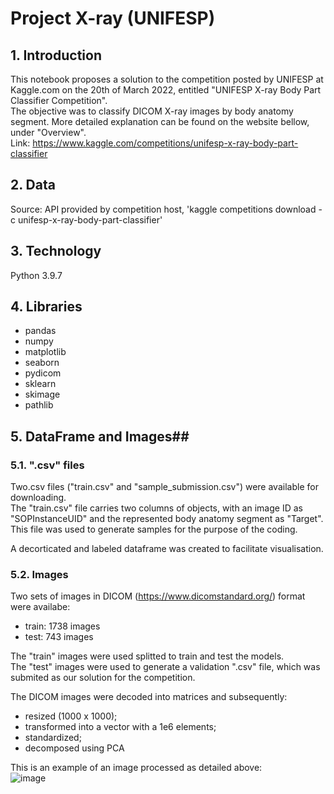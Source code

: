 # Project X-ray (UNIFESP)

## 1. Introduction ##

This notebook proposes a solution to the competition posted by UNIFESP at Kaggle.com on the 20th of March 2022, entitled "UNIFESP X-ray Body Part Classifier Competition".<br/>
The objective was to classify DICOM X-ray images by body anatomy segment. More detailed explanation can be found on the website bellow, under "Overview".<br>
Link: https://www.kaggle.com/competitions/unifesp-x-ray-body-part-classifier


## 2. Data ##
Source: API provided by competition host, 'kaggle competitions download -c unifesp-x-ray-body-part-classifier'

## 3. Technology ##
Python 3.9.7

## 4. Libraries ##
* pandas
* numpy
* matplotlib
* seaborn
* pydicom
* sklearn
* skimage
* pathlib

## 5. DataFrame and Images##
### 5.1. ".csv" files ###
Two.csv files ("train.csv" and "sample_submission.csv") were available for downloading.<br/>
The "train.csv" file carries two columns of objects, with an image ID as "SOPInstanceUID" and the represented body anatomy segment as "Target". This file was used to generate samples for the purpose of the coding.<br/>

A decorticated and labeled dataframe was created to facilitate visualisation.<br/>

### 5.2. Images ###
Two sets of images in DICOM (https://www.dicomstandard.org/) format were availabe:
* train: 1738 images
* test: 743 images

The "train" images were used splitted to train and test the models.<br/>
The "test" images were used to generate a validation ".csv" file, which was submited as our solution for the competition.<br/>

The DICOM images were decoded into matrices and subsequently:
- resized (1000 x 1000);
- transformed into a vector with a 1e6 elements;
- standardized;
- decomposed using PCA

This is an example of an image processed as detailed above:<br/>
![image](https://user-images.githubusercontent.com/92320460/165867134-2dd862c1-22bb-4eeb-9722-4b128d177590.png)



